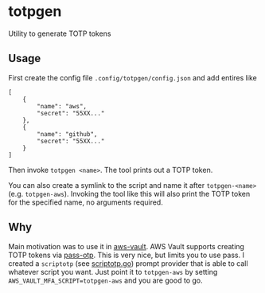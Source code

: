 # totpgen
Utility to generate TOTP tokens

## Usage

First create the config file `.config/totpgen/config.json` and add entires like
```
[
    {
        "name": "aws",
        "secret": "55XX..."
    },
    {
        "name": "github",
        "secret": "55XX..."
    }
]
```

Then invoke `totpgen <name>`. The tool prints out a TOTP token.

You can also create a symlink to the script and name it after `totpgen-<name>` (e.g. `totpgen-aws`).
Invoking the tool like this will also print the TOTP token for the specified name, no arguments required.

## Why
Main motivation was to use it in [aws-vault](https://github.com/99designs/aws-vault). AWS Vault supports creating TOTP tokens via [pass-otp](https://github.com/tadfisher/pass-otp). This is very nice, but limits you to use pass. I created a `scriptotp` (see [scriptotp.go](https://github.com/floj/aws-vault/blob/master/prompt/scriptotp.go)) prompt provider that is able to call whatever script you want. Just point it to `totpgen-aws` by setting `AWS_VAULT_MFA_SCRIPT=totpgen-aws` and you are good to go.